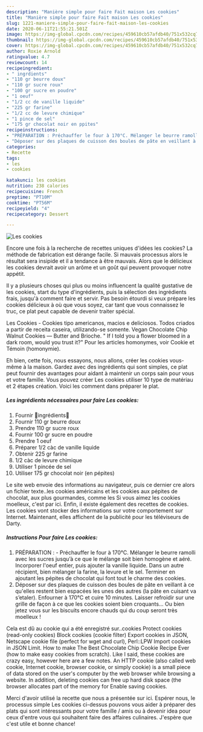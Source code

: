 ```yaml
---
description: "Manière simple pour faire Fait maison Les cookies"
title: "Manière simple pour faire Fait maison Les cookies"
slug: 1221-maniere-simple-pour-faire-fait-maison-les-cookies
date: 2020-06-11T21:55:21.501Z
image: https://img-global.cpcdn.com/recipes/459610cb57afdb40/751x532cq70/les-cookies-photo-principale-de-la-recette.jpg
thumbnail: https://img-global.cpcdn.com/recipes/459610cb57afdb40/751x532cq70/les-cookies-photo-principale-de-la-recette.jpg
cover: https://img-global.cpcdn.com/recipes/459610cb57afdb40/751x532cq70/les-cookies-photo-principale-de-la-recette.jpg
author: Roxie Arnold
ratingvalue: 4.7
reviewcount: 14
recipeingredient:
- " ingrdients"
- "110 gr beurre doux"
- "110 gr sucre roux"
- "100 gr sucre en poudre"
- "1 oeuf"
- "1/2 cc de vanille liquide"
- "225 gr farine"
- "1/2 cc de levure chimique"
- "1 pince de sel"
- "175 gr chocolat noir en ppites"
recipeinstructions:
- "PRÉPARATION : Préchauffer le four à 170°C. Mélanger le beurre ramolli avec les sucres jusqu’à ce que le mélange soit bien homogène et aéré. Incorporer l&#39;oeuf entier, puis ajouter la vanille liquide. Dans un autre récipient, bien mélanger la farine, la levure et le sel. Terminer en ajoutant les pépites de chocolat qui font tout le charme des cookies."
- "Déposer sur des plaques de cuisson des boules de pâte en veillant à ce qu&#39;elles restent bien espacées les unes des autres (la pâte en cuisant va s’etaler). Enfourner à 170°C et cuire 10 minutes. Laisser refroidir sur une grille de façon à ce que les cookies soient bien croquants... Ou bien jetez vous sur les biscuits encore chauds qui du coup seront très moelleux !"
categories:
- Recette
tags:
- les
- cookies

katakunci: les cookies 
nutrition: 238 calories
recipecuisine: French
preptime: "PT10M"
cooktime: "PT56M"
recipeyield: "4"
recipecategory: Dessert

---
```



![Les cookies](https://img-global.cpcdn.com/recipes/459610cb57afdb40/751x532cq70/les-cookies-photo-principale-de-la-recette.jpg)

Encore une fois à la recherche de recettes uniques d'idées les cookies? La méthode de fabrication est dérange facile. Si mauvais processus alors le résultat sera insipide et il a tendance à être mauvais. Alors que le délicieux les cookies devrait avoir un arôme et un goût qui peuvent provoquer notre appétit.

Il y a plusieurs choses qui plus ou moins influencent la qualité gustative de les cookies, start du type d'ingrédients, puis la sélection des ingrédients frais, jusqu'à comment faire et servir. Pas besoin étourdi si veux prépare les cookies délicieux à où que vous soyez, car tant que vous connaissez le truc, ce plat peut capable de devenir traiter spécial.

Les Cookies - Cookies tipo americanos, macios e deliciosos. Todos criados a partir de receita caseira, utilizando-se somente. Vegan Chocolate Chip Walnut Cookies — Butter and Brioche. &#34; If I told you a flower bloomed in a dark room, would you trust it?&#34; Pour les articles homonymes, voir Cookie et Témoin (homonymie).


Eh bien, cette fois, nous essayons, nous allons, créer les cookies vous-même à la maison. Gardez avec des ingrédients qui sont simples, ce plat peut fournir des avantages pour aidant à maintenir un corps sain pour vous et votre famille. Vous pouvez créer Les cookies utiliser 10 type de matériau et 2 étapes création. Voici les comment dans préparer le plat.

<!--inarticleads1-->

##### Les ingrédients nécessaires pour faire Les cookies:

1. Fournir  🍪ingrédients🍪
1. Fournir 110 gr beurre doux
1. Prendre 110 gr sucre roux
1. Fournir 100 gr sucre en poudre
1. Prendre 1 oeuf
1. Préparer 1/2 càc de vanille liquide
1. Obtenir 225 gr farine
1.  1/2 càc de levure chimique
1. Utiliser 1 pincée de sel
1. Utiliser 175 gr chocolat noir (en pépites)


Le site web envoie des informations au navigateur, puis ce dernier cre alors un fichier texte..les cookies américains et les cookies aux pépites de chocolat, aux plus gourmandes, comme les Si vous aimez les cookies moelleux, c&#39;est par ici. Enfin, il existe également des recettes de cookies. Les cookies vont stocker des informations sur votre comportement sur Internet. Maintenant, elles affichent de la publicité pour les téléviseurs de Darty. 

<!--inarticleads2-->

##### Instructions Pour faire Les cookies:

1. PRÉPARATION : - Préchauffer le four à 170°C. Mélanger le beurre ramolli avec les sucres jusqu’à ce que le mélange soit bien homogène et aéré. Incorporer l&#39;oeuf entier, puis ajouter la vanille liquide. Dans un autre récipient, bien mélanger la farine, la levure et le sel. Terminer en ajoutant les pépites de chocolat qui font tout le charme des cookies.
1. Déposer sur des plaques de cuisson des boules de pâte en veillant à ce qu&#39;elles restent bien espacées les unes des autres (la pâte en cuisant va s’etaler). Enfourner à 170°C et cuire 10 minutes. Laisser refroidir sur une grille de façon à ce que les cookies soient bien croquants... Ou bien jetez vous sur les biscuits encore chauds qui du coup seront très moelleux !


Cela est dû au cookie qui a été enregistré sur..cookies Protect cookies (read-only cookies) Block cookies (cookie filter) Export cookies in JSON, Netscape cookie file (perfect for wget and curl), Perl::LPW Import cookies in JSON Limit. How to make The Best Chocolate Chip Cookie Recipe Ever (how to make easy cookies from scratch). Like I said, these cookies are crazy easy, however here are a few notes. An HTTP cookie (also called web cookie, Internet cookie, browser cookie, or simply cookie) is a small piece of data stored on the user&#39;s computer by the web browser while browsing a website. In addition, deleting cookies can free up hard disk space (the browser allocates part of the memory for Enable saving cookies. 


Merci d'avoir utilisé la recette que nous a présentée sur ici. Espérer nous, le processus simple Les cookies ci-dessus pouvons vous aider à préparer des plats qui sont intéressants pour votre famille / amis ou à devenir idea pour ceux d'entre vous qui souhaitent faire des affaires culinaires. J'espère que c'est utile et bonne chance!
